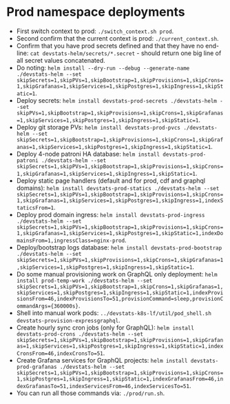 # Prod namespace deployments

- First switch context to prod: `./switch_context.sh prod`.
- Second confirm that the current context is prod: `./current_context.sh`.
- Confirm that you have prod secrets defined and that they have no end-line: `cat devstats-helm/secrets/*.secret` - should return one big line of all secret values concatenated.
- Do noting: `helm install --dry-run --debug --generate-name ./devstats-helm --set skipSecrets=1,skipPVs=1,skipBootstrap=1,skipProvisions=1,skipCrons=1,skipGrafanas=1,skipServices=1,skipPostgres=1,skipIngress=1,skipStatic=1`.
- Deploy secrets: `helm install devstats-prod-secrets ./devstats-helm --set skipPVs=1,skipBootstrap=1,skipProvisions=1,skipCrons=1,skipGrafanas=1,skipServices=1,skipPostgres=1,skipIngress=1,skipStatic=1`.
- Deploy git storage PVs: `helm install devstats-prod-pvcs ./devstats-helm --set skipSecrets=1,skipBootstrap=1,skipProvisions=1,skipCrons=1,skipGrafanas=1,skipServices=1,skipPostgres=1,skipIngress=1,skipStatic=1`.
- Deploy 4-node patroni HA database: `helm install devstats-prod-patroni ./devstats-helm --set skipSecrets=1,skipPVs=1,skipBootstrap=1,skipProvisions=1,skipCrons=1,skipGrafanas=1,skipServices=1,skipIngress=1,skipStatic=1`.
- Deploy static page handlers (default and for prod, cdf and graphql domains): `helm install devstats-prod-statics ./devstats-helm --set skipSecrets=1,skipPVs=1,skipBootstrap=1,skipProvisions=1,skipCrons=1,skipGrafanas=1,skipServices=1,skipPostgres=1,skipIngress=1,indexStaticsFrom=1`.
- Deploy prod domain ingress: `helm install devstats-prod-ingress ./devstats-helm --set skipSecrets=1,skipPVs=1,skipBootstrap=1,skipProvisions=1,skipCrons=1,skipGrafanas=1,skipServices=1,skipPostgres=1,skipStatic=1,indexDomainsFrom=1,ingressClass=nginx-prod`.
- Deploy/bootstrap logs database: `helm install devstats-prod-bootstrap ./devstats-helm --set skipSecrets=1,skipPVs=1,skipProvisions=1,skipCrons=1,skipGrafanas=1,skipServices=1,skipPostgres=1,skipIngress=1,skipStatic=1`.
- Do some manual provisioning work on GraphQL only deployment: `helm install prod-temp-work ./devstats-helm --set skipSecrets=1,skipPVs=1,skipBootstrap=1,skipCrons=1,skipGrafanas=1,skipServices=1,skipPostgres=1,skipIngress=1,skipStatic=1,indexProvisionsFrom=46,indexProvisionsTo=51,provisionCommand=sleep,provisionCommandArgs={360000s}`.
- Shell into manual work pods: `../devstats-k8s-lf/util/pod_shell.sh devstats-provision-expressgraphql`.
- Create hourly sync cron jobs (only for GraphQL): `helm install devstats-prod-crons ./devstats-helm --set skipSecrets=1,skipPVs=1,skipBootstrap=1,skipProvisions=1,skipGrafanas=1,skipServices=1,skipPostgres=1,skipIngress=1,skipStatic=1,indexCronsFrom=46,indexCronsTo=51`.
- Create Grafana services for GraphQL projects: `helm install devstats-prod-grafanas ./devstats-helm --set skipSecrets=1,skipPVs=1,skipBootstrap=1,skipProvisions=1,skipCrons=1,skipPostgres=1,skipIngress=1,skipStatic=1,indexGrafanasFrom=46,indexGrafanasTo=51,indexServicesFrom=46,indexServicesTo=51`.
- You can run all those commands via: `./prod/run.sh`.
